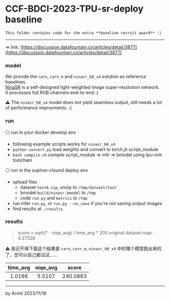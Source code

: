 # CCF-BDCI-2023-TPU-sr-deploy baseline

    This folder contains code for the extra **baseline recruit award** :)

----

=> link: [https://discussion.datafountain.cn/articles/detail/3877](https://discussion.datafountain.cn/articles/detail/3877)


### model

We provide the `carn`, `carn_m` and `ninasr_b0_x4` solution as reference baselines.  
[NinaSR](https://github.com/Coloquinte/torchSR/blob/main/doc/NinaSR.md) is a self-designed light-weighted image super-resolution network.  
It processes full RGB channels end-to-end :)  

⚠ The `ninasr_b0_x4` model does not yield seamless output, still needs a lot of performance improvments. :(  

### run

⚪ run in your docker develop env

- following example scripts works for `ninasr_b0_x4`
- `python convert.py` load weights and convert to torch.jit script_module
- `bash compile.sh` compile script_module => mlir => bmodel using tpu-milr toolchain

⚪ run in the sophon-clound deploy env

- upload files
    - dataset `testA.zip`, unzip to `/tmp/dataset/test`
    - bmodel `build/ninasr.bmodel` to `/tmp`
    - code `run.py` and `metrics` to `/tmp`
- run infer `run.py`, or `run.py --no_save` if you're not saving output images
- find results at `./results`

### results

> score = sqrt(7 - niqe_avg) / time_avg * 200
> original dataset niqe: 4.27326

⚠ 我记不得下面这个结果是 `carn`, `carn_m`, `ninasr_b0_x4` 中的哪个模型跑出来的了，您可以自己都试试……

| time_avg | niqe_avg | score |
| :-: | :-: | :-: |
| 1.0166 | 5.5107 | 240.0883 |

----
by Armit
2023/11/18
